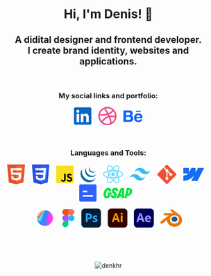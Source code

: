 <h1 align="center">Hi, I'm Denis! 👋</h1>
<h2 align="center">A didital designer and frontend developer. <br> I create brand identity, websites and applications.</h2>

<div><p> </p></div>

<h3 align="center">My social links and portfolio:</h3>
<div align="center">
<a href="https://linkedin.com/in/deniskhramov"><img align="center" src="https://raw.githubusercontent.com/denkhr/denkhr/main/linkedin.svg" alt="linkedin link" height="40" width="40"/></a> <span>  </span>
<a href="https://dribbble.com/deniskhramov"><img align="center" src="https://raw.githubusercontent.com/denkhr/denkhr/main/dribbble.svg" alt="dribbble link" height="42" width="42"/></a> <span>  </span>
<a href="https://www.behance.net/deniskhramov"><img align="center" src="https://raw.githubusercontent.com/denkhr/denkhr/main/behance.svg" alt="behance link" height="auto" width="44"/></a>
</div>

<div><p> </p></div>

<h3 align="center">Languages and Tools:</h3>
<div align="center"> 
<a href="https://developer.mozilla.org/en-US/docs/Glossary/HTML5"> <img align="center" src="https://raw.githubusercontent.com/denkhr/denkhr/main/icons/html5.svg" alt="html 5" width="auto" height="46"/></a>  <span>  </span>
<a href="https://developer.mozilla.org/en-US/docs/Web/CSS"> <img align="center" src="https://raw.githubusercontent.com/denkhr/denkhr/main/icons/css3.svg" alt="css 3" width="auto" height="46"/></a>  <span>  </span>
<a href="https://developer.mozilla.org/en-US/docs/Web/JavaScript"> <img align="center" src="https://raw.githubusercontent.com/denkhr/denkhr/main/icons/js.svg" alt="java script" width="40" height="40"/></a>  <span>  </span>
<a href="https://jquery.com/"> <img align="center" src="https://raw.githubusercontent.com/denkhr/denkhr/main/icons/jquery.svg" alt="jquery" width="36" height="36"/></a>  <span>  </span>
<a href="https://react.dev/"> <img align="center" src="https://raw.githubusercontent.com/denkhr/denkhr/main/icons/react.svg" alt="react" width="46" height="auto"/></a>  <span>  </span>
<a href="https://tailwindcss.com/"> <img align="center" src="https://raw.githubusercontent.com/denkhr/denkhr/main/icons/tailwind.svg" alt="tailwind" width="48" height="auto"/></a>  <span>  </span>
<a href="https://git-scm.com/"> <img align="center" src="https://raw.githubusercontent.com/denkhr/denkhr/main/icons/git.svg" alt="git" width="44" height="44"/></a>  <span>  </span>
<a href="https://webflow.com/"> <img align="center" src="https://raw.githubusercontent.com/denkhr/denkhr/main/icons/webflow.svg" alt="webflow" width="48" height="auto"/></a>  <span>  </span>
<a href="https://finsweet.com/client-first"> <img align="center" src="https://raw.githubusercontent.com/denkhr/denkhr/main/icons/client-first.svg" alt="client first" width="40" height="40"/></a>  <span>  </span>
<a href="https://gsap.com/"> <img align="center" src="https://raw.githubusercontent.com/denkhr/denkhr/main/icons/gsap.svg" alt="gsap" width="66" height="auto"/></a>  <span>  </span>
  <div><p> </p></div>
<a href="https://spline.design/"> <img align="center" src="https://raw.githubusercontent.com/denkhr/denkhr/main/icons/spline.svg" alt="spline" width="48" height="48"/></a>  <span>  </span>  
<a href="https://www.figma.com/"> <img align="center" src="https://raw.githubusercontent.com/denkhr/denkhr/main/icons/figma.svg" alt="figma" width="auto" height="42"/></a>  <span>  </span>
<a href="https://www.adobe.com/"> <img align="center" src="https://raw.githubusercontent.com/denkhr/denkhr/main/icons/photoshop.svg" alt="photoshop" width="auto" height="44"/></a>  <span>  </span>
<a href="https://www.adobe.com/"> <img align="center" src="https://raw.githubusercontent.com/denkhr/denkhr/main/icons/illustrator.svg" alt="illustrator" width="auto" height="44"/></a>  <span>  </span>
<a href="https://www.adobe.com/"> <img align="center" src="https://raw.githubusercontent.com/denkhr/denkhr/main/icons/after-effects.svg" alt="after effects" width="auto" height="44"/></a>  <span>  </span>
<a href="https://www.blender.org/"> <img align="center" src="https://raw.githubusercontent.com/denkhr/denkhr/main/icons/blender.svg" alt="blender" width="auto" height="40"/></a> 
</div>

<div><p> </p></div>
<div><p> </p></div>

<div align="center"><img align="center" src="https://github-readme-stats.vercel.app/api/top-langs?username=denkhr&show_icons=true&locale=en&layout=compact" alt="denkhr" /></div>
